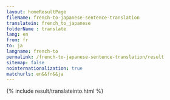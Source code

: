 ```yaml
---
layout: homeResultPage
fileName: french-to-japanese-sentence-translation
translatein: french_to_japanese
folderName : translate
lang: en
from: fr
to: ja
langname: french-to
permalink: /french-to-japanese-sentence-translation/result
sitemap: false
nointernationalization: true
matchurls: en&&fr&&ja
---
```

{% include result/translateinto.html %}

<script src="/js/result/translation.js" data-foldername="{{page.folderName}}" data-lang="{{page.lang}}"></script>
